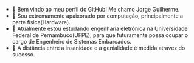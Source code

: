 - 👋 Bem vindo ao meu perfil do GitHub! Me chamo Jorge Guilherme.
- 👀 Sou extremamente apaixonado por computação, principalmente a parte física(Hardware).
- 🌱 Atualmente estou estudando engenharia eletrônica na Universidade Federal de Pernambuco(UFPE), para que futuramente possa ocupar o cargo de Engenheiro de Sistemas Embarcados.
- 💞️ A distância entre a insanidade e a genialidade é medida atravez do sucesso.
